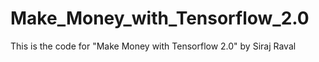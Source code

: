 # Make_Money_with_Tensorflow_2.0
This is the code for "Make Money with Tensorflow 2.0" by Siraj Raval 
